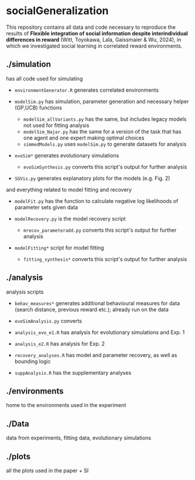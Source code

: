 # socialGeneralization

This repository contains all data and code necessary to reproduce the results of **Flexible integration of social information despite interindividual differences in reward** (Witt, Toyokawa, Lala, Gaissmaier & Wu, 2024), in which we investigated social learning in correlated reward environments.

## ./simulation

has all code used for simulating

- `environmentGenerator.R` generates correlated environments

- `modelSim.py` has simulation, parameter generation and necessary helper (GP,UCB) functions
	- `modelSim_allVariants.py` has the same, but includes legacy models not used for fitting analysis
	- `modelSim_Najar.py` has the same for a version of the task that has one agent and one expert making optimal choices
	- `simmedModels.py` uses `modelSim.py` to generate datasets for analysis

- `evoSim*` generates evolutionary simulations
	- `evoSimSynthesis.py` converts this script's output for further analysis

- `SGVis.py` generates explanatory plots for the models (e.g. Fig. 2)

and everything related to model fitting and recovery

- `modelFit.py` has the function to calculate negative log likelihoods of parameter sets given data

- `modelRecovery.py` is the model recovery script
	- `mrecov_parameteradd.py` converts this script's output for further analysis

- `modelFitting*` script for model fitting
	- `fitting_synthesis*` converts this script's output for further analysis

## ./analysis
analysis scripts

- `behav_measures*` generates additional behavioural measures for data (search distance, previous reward etc.); already run on the data

- `evoSimAnalysis.py` converts

- `analysis_evo_e1.R` has analysis for evolutionary simulations and Exp. 1

- `analysis_e2.R` has analysis for Exp. 2

- `recovery_analyses.R` has model and parameter recovery, as well as bounding logic

- `suppAnalysis.R` has the supplementary analyses

## ./environments

home to the environments used in the experiment

## ./Data
data from experiments, fitting data, evolutionary simulations

## ./plots
all the plots used in the paper + SI